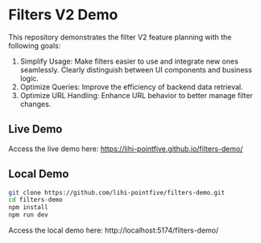 # Filters V2 Demo
This repository demonstrates the filter V2 feature planning with the following goals:
1. Simplify Usage: Make filters easier to use and integrate new ones seamlessly. Clearly distinguish between UI components and business logic.
2. Optimize Queries: Improve the efficiency of backend data retrieval.
3. Optimize URL Handling: Enhance URL behavior to better manage filter changes.

## Live Demo
Access the live demo here: https://lihi-pointfive.github.io/filters-demo/

## Local Demo
```bash
git clone https://github.com/lihi-pointfive/filters-demo.git
cd filters-demo
npm install
npm run dev
```
Access the local demo here: http://localhost:5174/filters-demo/
